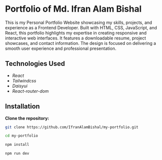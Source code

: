 # Portfolio of Md. Ifran Alam Bishal

This is my Personal Portfolio Website showcasing my skills, projects, and experience as a Frontend Developer. Built with HTML, CSS, JavaScript, and React, this portfolio highlights my expertise in creating responsive and interactive web interfaces. It features a downloadable resume, project showcases, and contact information. The design is focused on delivering a smooth user experience and professional presentation.

## Technologies Used

- *React*
- *Tailwindcss*
- *Daisyui*
- *React-router-dom*


## Installation

**Clone the repository:**
   ```bash
   git clone https://github.com/IfranAlamBishal/my-portfolio.git
   ```
   ```bash
   cd my-portfolio
   ```
   ```bash
   npm install
   ```
   ```bash
   npm run dev
   ```
